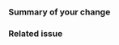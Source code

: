 [//]: # (Lines in this format are considered as comments and will not be displayed.)

[//]: # (If your work is in progress, please consider making a draft pull request.)

### Summary of your change

[//]: # (Example: motiviation, enhancement)

### Related issue

[//]: # (Reference it using '#NUMBER'. Ex: Fixes/Related #...)

